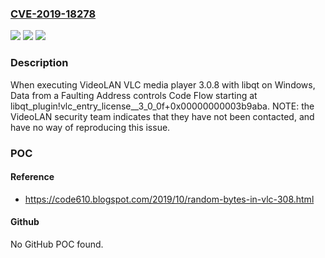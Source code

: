 ### [CVE-2019-18278](https://cve.mitre.org/cgi-bin/cvename.cgi?name=CVE-2019-18278)
![](https://img.shields.io/static/v1?label=Product&message=n%2Fa&color=blue)
![](https://img.shields.io/static/v1?label=Version&message=n%2Fa&color=blue)
![](https://img.shields.io/static/v1?label=Vulnerability&message=n%2Fa&color=brighgreen)

### Description

When executing VideoLAN VLC media player 3.0.8 with libqt on Windows, Data from a Faulting Address controls Code Flow starting at libqt_plugin!vlc_entry_license__3_0_0f+0x00000000003b9aba. NOTE: the VideoLAN security team indicates that they have not been contacted, and have no way of reproducing this issue.

### POC

#### Reference
- https://code610.blogspot.com/2019/10/random-bytes-in-vlc-308.html

#### Github
No GitHub POC found.

